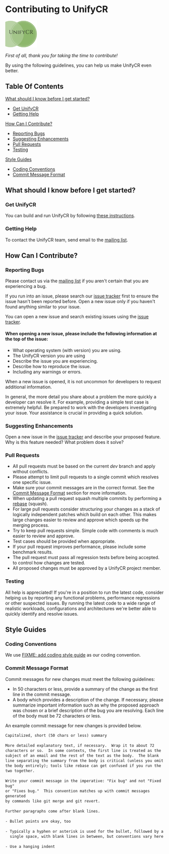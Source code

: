 # Contributing to UnifyCR
<img src="https://github.com/LLNL/UnifyCR/blob/master/docs/unify-logo.png" width="100" height="85"/>

*First of all, thank you for taking the time to contribute!*

By using the following guidelines, you can help us make UnifyCR even
better.

## Table Of Contents
[What should I know before I get started?](#what-should-i-know-before-i-get-started)

  * [Get UnifyCR](#get-unifycr)
  * [Getting Help](#getting-help)

[How Can I Contribute?](#how-can-i-contribute)

  * [Reporting Bugs](#reporting-bugs)
  * [Suggesting Enhancements](#suggesting-enhancements)
  * [Pull Requests](#pull-requests)
  * [Testing](#testing)

[Style Guides](#style-guides)

  * [Coding Conventions](#coding-conventions)
  * [Commit Message Format](#commit-message-format)

## What should I know before I get started?

### Get UnifyCR
You can build and run UnifyCR by following [these
instructions](https://github.com/LLNL/UnifyCR/blob/dev/README.md).

### Getting Help
To contact the UnifyCR team, send email to the
[mailing list](mailto:ecp-unifycr@exascaleproject.org).

## How Can I Contribute?

### Reporting Bugs
Please contact us via the [mailing
list](mailto:ecp-unifycr@exascaleproject.org) if you aren't
certain that you are experiencing a bug.

If you run into an issue, please search our [issue
tracker](https://github.com/LLNL/UnifyCR/issues) first to ensure the
issue hasn't been reported before. Open a new issue only if you haven't
found anything similar to your issue.

You can open a new issue and search existing issues using the
[issue tracker](https://github.com/LLNL/UnifyCR/issues).

#### When opening a new issue, please include the following information at the top of the issue:
* What operating system (with version) you are using.
* The UnifyCR version you are using
* Describe the issue you are experiencing.
* Describe how to reproduce the issue.
* Including any warnings or errors.

When a new issue is opened, it is not uncommon for developers to request
additional information.

In general, the more detail you share about a problem the more quickly a
developer can resolve it. For example, providing a simple test case is
extremely helpful.  Be prepared to work with the developers investigating
your issue. Your assistance is crucial in providing a quick solution.

### Suggesting Enhancements

Open a new issue in the [issue tracker](https://github.com/LLNL/UnifyCR/issues) and
describe your proposed feature.  Why is this feature needed?  What problem does it solve?

### Pull Requests
* All pull requests must be based on the current *dev* branch and apply
without conflicts.
* Please attempt to limit pull requests to a single commit which resolves
one specific issue.
* Make sure your commit messages are in the correct format. See the
[Commit Message Format](#commit-message-format) section for more information.
* When updating a pull request squash multiple commits by performing a
[rebase](https://git-scm.com/docs/git-rebase) (squash).
* For large pull requests consider structuring your changes as a stack of
logically independent patches which build on each other.  This makes large
changes easier to review and approve which speeds up the merging process.
* Try to keep pull requests simple. Simple code with comments is much easier
to review and approve.
* Test cases should be provided when appropriate.
* If your pull request improves performance, please include some benchmark results.
* The pull request must pass all regression tests before
being accepted.
to control how changes are tested.
* All proposed changes must be approved by a UnifyCR project member.

### Testing
All help is appreciated! If you're in a position to run the latest code,
consider helping us by reporting any functional problems, performance
regressions or other suspected issues. By running the latest code to a wide
range of realistic workloads, configurations and architectures we're better
able to quickly identify and resolve issues.

## Style Guides

### Coding Conventions
We use [FIXME: add coding style guide](https://) as our
coding convention.

### Commit Message Format
Commit messages for new changes must meet the following guidelines:
* In 50 characters or less, provide a summary of the change as the
first line in the commit message.
* A body which provides a description of the change. If necessary,
please summarize important information such as why the proposed
approach was chosen or a brief description of the bug you are resolving.
Each line of the body must be 72 characters or less.

An example commit message for new changes is provided below.

```
Capitalized, short (50 chars or less) summary

More detailed explanatory text, if necessary.  Wrap it to about 72
characters or so.  In some contexts, the first line is treated as the
subject of an email and the rest of the text as the body.  The blank
line separating the summary from the body is critical (unless you omit
the body entirely); tools like rebase can get confused if you run the
two together.

Write your commit message in the imperative: "Fix bug" and not "Fixed bug"
or "Fixes bug."  This convention matches up with commit messages generated
by commands like git merge and git revert.

Further paragraphs come after blank lines.

- Bullet points are okay, too

- Typically a hyphen or asterisk is used for the bullet, followed by a
  single space, with blank lines in between, but conventions vary here

- Use a hanging indent

```
